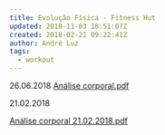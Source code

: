 ```yaml
---
title: Evolução Física - Fitness Hut
updated: 2018-11-03 18:51:07Z
created: 2018-02-21 09:22:41Z
author: André Luz
tags:
  - workout
---
```


26.06.2018
[Análise corporal.pdf](An_lise_corporal.pdf)

21.02.2018

[Análise corporal 21.02.2018.pdf](An_lise_corporal_21.02.2018.pdf)